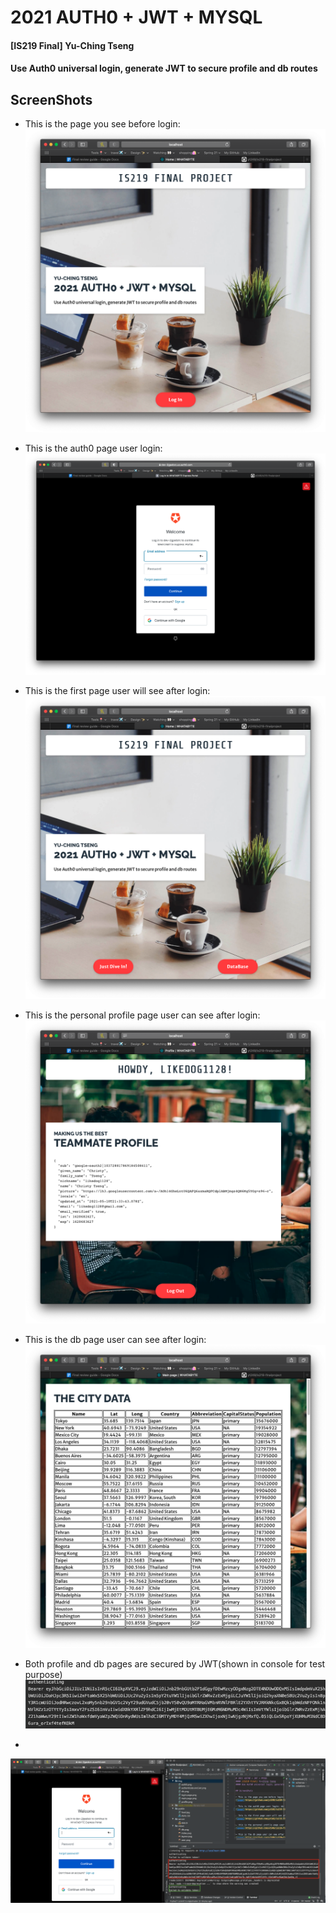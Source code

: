 # 2021 AUTH0 + JWT + MYSQL
#### [IS219 Final] Yu-Ching Tseng
#### Use Auth0 universal login, generate JWT to secure profile and db routes

## ScreenShots 

- This is the page you see before login: <br />
![page](https://github.com/yt249/is219-finalproject/blob/master/img/main%20page.png)

- This is the auth0 page user login: <br />
![page](https://github.com/yt249/is219-finalproject/blob/master/img/auth0.png)

- This is the first page user will see after login: <br />
![page](https://github.com/yt249/is219-finalproject/blob/master/img/login%20page.png)

- This is the personal profile page user can see after login: <br />
![page](https://github.com/yt249/is219-finalproject/blob/master/img/profile.png)

- This is the db page user can see after login: <br />
![page](https://github.com/yt249/is219-finalproject/blob/master/img/db.png)

- Both profile and db pages are secured by JWT(shown in console for test purpose) <br />
![page](https://github.com/yt249/is219-finalproject/blob/master/img/authenticate%20and%20jwt.png)

- 
![page](https://github.com/yt249/is219-finalproject/blob/master/img/fail%20to%20auth.png)